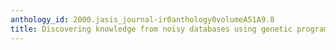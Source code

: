 ```yaml
---
anthology_id: 2000.jasis_journal-ir0anthology0volumeA51A9.8
title: Discovering knowledge from noisy databases using genetic programming
---
```

